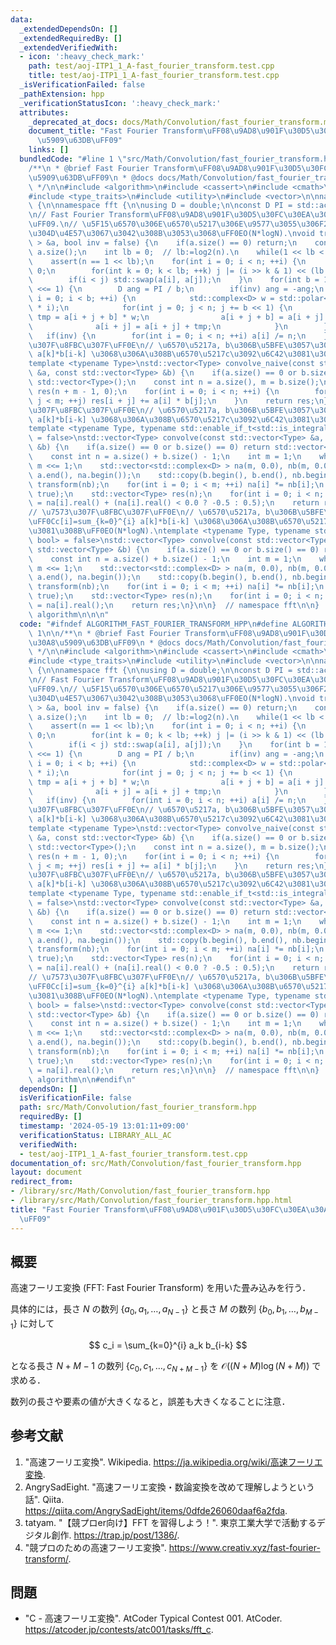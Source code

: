 ```yaml
---
data:
  _extendedDependsOn: []
  _extendedRequiredBy: []
  _extendedVerifiedWith:
  - icon: ':heavy_check_mark:'
    path: test/aoj-ITP1_1_A-fast_fourier_transform.test.cpp
    title: test/aoj-ITP1_1_A-fast_fourier_transform.test.cpp
  _isVerificationFailed: false
  _pathExtension: hpp
  _verificationStatusIcon: ':heavy_check_mark:'
  attributes:
    _deprecated_at_docs: docs/Math/Convolution/fast_fourier_transform.md
    document_title: "Fast Fourier Transform\uFF08\u9AD8\u901F\u30D5\u30FC\u30EA\u30A8\
      \u5909\u63DB\uFF09"
    links: []
  bundledCode: "#line 1 \"src/Math/Convolution/fast_fourier_transform.hpp\"\n\n\n\n\
    /**\n * @brief Fast Fourier Transform\uFF08\u9AD8\u901F\u30D5\u30FC\u30EA\u30A8\
    \u5909\u63DB\uFF09\n * @docs docs/Math/Convolution/fast_fourier_transform.md\n\
    \ */\n\n#include <algorithm>\n#include <cassert>\n#include <cmath>\n#include <complex>\n\
    #include <type_traits>\n#include <utility>\n#include <vector>\n\nnamespace algorithm\
    \ {\n\nnamespace fft {\n\nusing D = double;\n\nconst D PI = std::acos(-1.0);\n\
    \n// Fast Fourier Transform\uFF08\u9AD8\u901F\u30D5\u30FC\u30EA\u30A8\u5909\u63DB\
    \uFF09.\n// \u5F15\u6570\u306E\u6570\u5217\u306E\u9577\u3055\u306F2\u306E\u3079\
    \u304D\u4E57\u3067\u3042\u308B\u3053\u3068\uFF0EO(N*logN).\nvoid transform(std::vector<std::complex<D>\
    \ > &a, bool inv = false) {\n    if(a.size() == 0) return;\n    const int n =\
    \ a.size();\n    int lb = 0;  // lb:=log2(n).\n    while(1 << lb < n) lb++;\n\
    \    assert(n == 1 << lb);\n    for(int i = 0; i < n; ++i) {\n        int j =\
    \ 0;\n        for(int k = 0; k < lb; ++k) j |= (i >> k & 1) << (lb - 1 - k);\n\
    \        if(i < j) std::swap(a[i], a[j]);\n    }\n    for(int b = 1; b < n; b\
    \ <<= 1) {\n        D ang = PI / b;\n        if(inv) ang = -ang;\n        for(int\
    \ i = 0; i < b; ++i) {\n            std::complex<D> w = std::polar<D>(1.0, ang\
    \ * i);\n            for(int j = 0; j < n; j += b << 1) {\n                std::complex<D>\
    \ tmp = a[i + j + b] * w;\n                a[i + j + b] = a[i + j] - tmp;\n  \
    \              a[i + j] = a[i + j] + tmp;\n            }\n        }\n    }\n \
    \   if(inv) {\n        for(int i = 0; i < n; ++i) a[i] /= n;\n    }\n}\n\n// \u7573\
    \u307F\u8FBC\u307F\uFF0E\n// \u6570\u5217a, b\u306B\u5BFE\u3057\u3066\uFF0Cc[i]=sum_{k=0}^{i}\
    \ a[k]*b[i-k] \u3068\u306A\u308B\u6570\u5217c\u3092\u6C42\u3081\u308B\uFF0EO(N^2).\n\
    template <typename Type>\nstd::vector<Type> convolve_naive(const std::vector<Type>\
    \ &a, const std::vector<Type> &b) {\n    if(a.size() == 0 or b.size() == 0) return\
    \ std::vector<Type>();\n    const int n = a.size(), m = b.size();\n    std::vector<Type>\
    \ res(n + m - 1, 0);\n    for(int i = 0; i < n; ++i) {\n        for(int j = 0;\
    \ j < m; ++j) res[i + j] += a[i] * b[j];\n    }\n    return res;\n}\n\n// \u7573\
    \u307F\u8FBC\u307F\uFF0E\n// \u6570\u5217a, b\u306B\u5BFE\u3057\u3066\uFF0Cc[i]=sum_{k=0}^{i}\
    \ a[k]*b[i-k] \u3068\u306A\u308B\u6570\u5217c\u3092\u6C42\u3081\u308B\uFF0EO(N*logN).\n\
    template <typename Type, typename std::enable_if_t<std::is_integral_v<Type>, bool>\
    \ = false>\nstd::vector<Type> convolve(const std::vector<Type> &a, const std::vector<Type>\
    \ &b) {\n    if(a.size() == 0 or b.size() == 0) return std::vector<Type>();\n\
    \    const int n = a.size() + b.size() - 1;\n    int m = 1;\n    while(m < n)\
    \ m <<= 1;\n    std::vector<std::complex<D> > na(m, 0.0), nb(m, 0.0);\n    std::copy(a.begin(),\
    \ a.end(), na.begin());\n    std::copy(b.begin(), b.end(), nb.begin());\n    transform(na),\
    \ transform(nb);\n    for(int i = 0; i < m; ++i) na[i] *= nb[i];\n    transform(na,\
    \ true);\n    std::vector<Type> res(n);\n    for(int i = 0; i < n; ++i) res[i]\
    \ = na[i].real() + (na[i].real() < 0.0 ? -0.5 : 0.5);\n    return res;\n}\n\n\
    // \u7573\u307F\u8FBC\u307F\uFF0E\n// \u6570\u5217a, b\u306B\u5BFE\u3057\u3066\
    \uFF0Cc[i]=sum_{k=0}^{i} a[k]*b[i-k] \u3068\u306A\u308B\u6570\u5217c\u3092\u6C42\
    \u3081\u308B\uFF0EO(N*logN).\ntemplate <typename Type, typename std::enable_if_t<std::is_floating_point_v<Type>,\
    \ bool> = false>\nstd::vector<Type> convolve(const std::vector<Type> &a, const\
    \ std::vector<Type> &b) {\n    if(a.size() == 0 or b.size() == 0) return std::vector<Type>();\n\
    \    const int n = a.size() + b.size() - 1;\n    int m = 1;\n    while(m < n)\
    \ m <<= 1;\n    std::vector<std::complex<D> > na(m, 0.0), nb(m, 0.0);\n    std::copy(a.begin(),\
    \ a.end(), na.begin());\n    std::copy(b.begin(), b.end(), nb.begin());\n    transform(na),\
    \ transform(nb);\n    for(int i = 0; i < m; ++i) na[i] *= nb[i];\n    transform(na,\
    \ true);\n    std::vector<Type> res(n);\n    for(int i = 0; i < n; ++i) res[i]\
    \ = na[i].real();\n    return res;\n}\n\n}  // namespace fft\n\n}  // namespace\
    \ algorithm\n\n\n"
  code: "#ifndef ALGORITHM_FAST_FOURIER_TRANSFORM_HPP\n#define ALGORITHM_FAST_FOURIER_TRANSFORM_HPP\
    \ 1\n\n/**\n * @brief Fast Fourier Transform\uFF08\u9AD8\u901F\u30D5\u30FC\u30EA\
    \u30A8\u5909\u63DB\uFF09\n * @docs docs/Math/Convolution/fast_fourier_transform.md\n\
    \ */\n\n#include <algorithm>\n#include <cassert>\n#include <cmath>\n#include <complex>\n\
    #include <type_traits>\n#include <utility>\n#include <vector>\n\nnamespace algorithm\
    \ {\n\nnamespace fft {\n\nusing D = double;\n\nconst D PI = std::acos(-1.0);\n\
    \n// Fast Fourier Transform\uFF08\u9AD8\u901F\u30D5\u30FC\u30EA\u30A8\u5909\u63DB\
    \uFF09.\n// \u5F15\u6570\u306E\u6570\u5217\u306E\u9577\u3055\u306F2\u306E\u3079\
    \u304D\u4E57\u3067\u3042\u308B\u3053\u3068\uFF0EO(N*logN).\nvoid transform(std::vector<std::complex<D>\
    \ > &a, bool inv = false) {\n    if(a.size() == 0) return;\n    const int n =\
    \ a.size();\n    int lb = 0;  // lb:=log2(n).\n    while(1 << lb < n) lb++;\n\
    \    assert(n == 1 << lb);\n    for(int i = 0; i < n; ++i) {\n        int j =\
    \ 0;\n        for(int k = 0; k < lb; ++k) j |= (i >> k & 1) << (lb - 1 - k);\n\
    \        if(i < j) std::swap(a[i], a[j]);\n    }\n    for(int b = 1; b < n; b\
    \ <<= 1) {\n        D ang = PI / b;\n        if(inv) ang = -ang;\n        for(int\
    \ i = 0; i < b; ++i) {\n            std::complex<D> w = std::polar<D>(1.0, ang\
    \ * i);\n            for(int j = 0; j < n; j += b << 1) {\n                std::complex<D>\
    \ tmp = a[i + j + b] * w;\n                a[i + j + b] = a[i + j] - tmp;\n  \
    \              a[i + j] = a[i + j] + tmp;\n            }\n        }\n    }\n \
    \   if(inv) {\n        for(int i = 0; i < n; ++i) a[i] /= n;\n    }\n}\n\n// \u7573\
    \u307F\u8FBC\u307F\uFF0E\n// \u6570\u5217a, b\u306B\u5BFE\u3057\u3066\uFF0Cc[i]=sum_{k=0}^{i}\
    \ a[k]*b[i-k] \u3068\u306A\u308B\u6570\u5217c\u3092\u6C42\u3081\u308B\uFF0EO(N^2).\n\
    template <typename Type>\nstd::vector<Type> convolve_naive(const std::vector<Type>\
    \ &a, const std::vector<Type> &b) {\n    if(a.size() == 0 or b.size() == 0) return\
    \ std::vector<Type>();\n    const int n = a.size(), m = b.size();\n    std::vector<Type>\
    \ res(n + m - 1, 0);\n    for(int i = 0; i < n; ++i) {\n        for(int j = 0;\
    \ j < m; ++j) res[i + j] += a[i] * b[j];\n    }\n    return res;\n}\n\n// \u7573\
    \u307F\u8FBC\u307F\uFF0E\n// \u6570\u5217a, b\u306B\u5BFE\u3057\u3066\uFF0Cc[i]=sum_{k=0}^{i}\
    \ a[k]*b[i-k] \u3068\u306A\u308B\u6570\u5217c\u3092\u6C42\u3081\u308B\uFF0EO(N*logN).\n\
    template <typename Type, typename std::enable_if_t<std::is_integral_v<Type>, bool>\
    \ = false>\nstd::vector<Type> convolve(const std::vector<Type> &a, const std::vector<Type>\
    \ &b) {\n    if(a.size() == 0 or b.size() == 0) return std::vector<Type>();\n\
    \    const int n = a.size() + b.size() - 1;\n    int m = 1;\n    while(m < n)\
    \ m <<= 1;\n    std::vector<std::complex<D> > na(m, 0.0), nb(m, 0.0);\n    std::copy(a.begin(),\
    \ a.end(), na.begin());\n    std::copy(b.begin(), b.end(), nb.begin());\n    transform(na),\
    \ transform(nb);\n    for(int i = 0; i < m; ++i) na[i] *= nb[i];\n    transform(na,\
    \ true);\n    std::vector<Type> res(n);\n    for(int i = 0; i < n; ++i) res[i]\
    \ = na[i].real() + (na[i].real() < 0.0 ? -0.5 : 0.5);\n    return res;\n}\n\n\
    // \u7573\u307F\u8FBC\u307F\uFF0E\n// \u6570\u5217a, b\u306B\u5BFE\u3057\u3066\
    \uFF0Cc[i]=sum_{k=0}^{i} a[k]*b[i-k] \u3068\u306A\u308B\u6570\u5217c\u3092\u6C42\
    \u3081\u308B\uFF0EO(N*logN).\ntemplate <typename Type, typename std::enable_if_t<std::is_floating_point_v<Type>,\
    \ bool> = false>\nstd::vector<Type> convolve(const std::vector<Type> &a, const\
    \ std::vector<Type> &b) {\n    if(a.size() == 0 or b.size() == 0) return std::vector<Type>();\n\
    \    const int n = a.size() + b.size() - 1;\n    int m = 1;\n    while(m < n)\
    \ m <<= 1;\n    std::vector<std::complex<D> > na(m, 0.0), nb(m, 0.0);\n    std::copy(a.begin(),\
    \ a.end(), na.begin());\n    std::copy(b.begin(), b.end(), nb.begin());\n    transform(na),\
    \ transform(nb);\n    for(int i = 0; i < m; ++i) na[i] *= nb[i];\n    transform(na,\
    \ true);\n    std::vector<Type> res(n);\n    for(int i = 0; i < n; ++i) res[i]\
    \ = na[i].real();\n    return res;\n}\n\n}  // namespace fft\n\n}  // namespace\
    \ algorithm\n\n#endif\n"
  dependsOn: []
  isVerificationFile: false
  path: src/Math/Convolution/fast_fourier_transform.hpp
  requiredBy: []
  timestamp: '2024-05-19 13:01:11+09:00'
  verificationStatus: LIBRARY_ALL_AC
  verifiedWith:
  - test/aoj-ITP1_1_A-fast_fourier_transform.test.cpp
documentation_of: src/Math/Convolution/fast_fourier_transform.hpp
layout: document
redirect_from:
- /library/src/Math/Convolution/fast_fourier_transform.hpp
- /library/src/Math/Convolution/fast_fourier_transform.hpp.html
title: "Fast Fourier Transform\uFF08\u9AD8\u901F\u30D5\u30FC\u30EA\u30A8\u5909\u63DB\
  \uFF09"
---
```

## 概要

高速フーリエ変換 (FFT: Fast Fourier Transform) を用いた畳み込みを行う．

具体的には，長さ $N$ の数列 $\lbrace a_0, a_1, \ldots, a_{N-1} \rbrace$ と長さ $M$ の数列 $\lbrace b_0, b_1, \ldots, b_{M-1} \rbrace$ に対して

$$
c_i = \sum_{k=0}^{i} a_k b_{i-k}
$$

となる長さ $N + M - 1$ の数列 $\lbrace c_0, c_1, \ldots, c_{N+M-1} \rbrace$ を $\mathcal{O}((N + M) \log (N + M))$ で求める．

数列の長さや要素の値が大きくなると，誤差も大きくなることに注意．


## 参考文献

1. "高速フーリエ変換". Wikipedia. <https://ja.wikipedia.org/wiki/高速フーリエ変換>.
1. AngrySadEight. "高速フーリエ変換・数論変換を改めて理解しようという話". Qiita. <https://qiita.com/AngrySadEight/items/0dfde26060daaf6a2fda>.
1. tatyam. "【競プロer向け】FFT を習得しよう！". 東京工業大学で活動するデジタル創作. <https://trap.jp/post/1386/>.
1. "競プロのための高速フーリエ変換". <https://www.creativ.xyz/fast-fourier-transform/>.


## 問題

- "C - 高速フーリエ変換". AtCoder Typical Contest 001. AtCoder. <https://atcoder.jp/contests/atc001/tasks/fft_c>.
